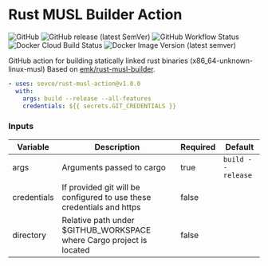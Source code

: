 Rust MUSL Builder Action
========================

![GitHub](https://img.shields.io/github/license/sevco/rust-musl-action)
![GitHub release (latest SemVer)](https://img.shields.io/github/v/release/sevco/rust-musl-action)
![GitHub Workflow Status](https://img.shields.io/github/workflow/status/sevco/rust-musl-action/CI)
![Docker Cloud Build Status](https://img.shields.io/docker/cloud/build/sevcosec/rust-musl-action)
![Docker Image Version (latest semver)](https://img.shields.io/docker/v/sevcosec/rust-musl-action)

GitHub action for building statically linked rust binaries (x86_64-unknown-linux-musl) Based on [emk/rust-musl-builder](https://github.com/emk/rust-musl-builder).

```yaml
- uses: sevco/rust-musl-action@v1.0.0
  with:
    args: build --release --all-features
    credentials: ${{ secrets.GIT_CREDENTIALS }}
```
### Inputs
| Variable | Description | Required | Default |
|----------|-------------|----------|---------|
| args     | Arguments passed to cargo | true | `build --release` | 
| credentials | If provided git will be configured to use these credentials and https | false | |
| directory | Relative path under $GITHUB_WORKSPACE where Cargo project is located | false | |
